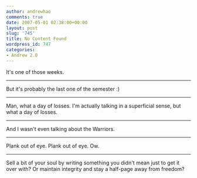 ```yaml
---
author: andrewhao
comments: true
date: 2007-05-01 02:38:00+00:00
layout: post
slug: '745'
title: No Content Found
wordpress_id: 747
categories:
- Andrew 2.0
---
```


It's one of those weeks.  
  
---  
But it's probably the last one of the semester :)  
  
---  
Man, what a day of losses. I'm actually talking in a superficial sense, but what a day of losses.  
  
---  
And I wasn't even talking about the Warriors.  
  
---  
Plank out of eye. Plank out of eye. Ow.  
  
---  
Sell a bit of your soul by writing something you didn't mean just to get it over with? Or maintain integrity and stay a half-page away from freedom?  

